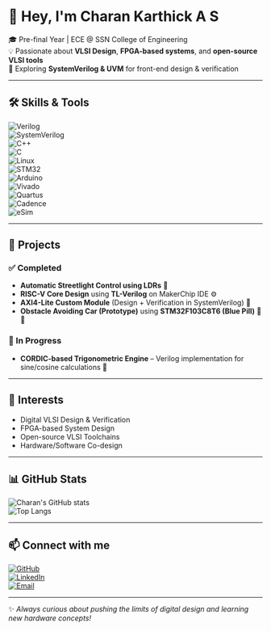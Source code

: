 # 👋 Hey, I'm Charan Karthick A S  

🎓 Pre-final Year | ECE @ SSN College of Engineering  
💡 Passionate about **VLSI Design**, **FPGA-based systems**, and **open-source VLSI tools**  
🔬 Exploring **SystemVerilog & UVM** for front-end design & verification  

---

## 🛠️ Skills & Tools  

![Verilog](https://img.shields.io/badge/HDL-Verilog-blue?logo=verilog)  
![SystemVerilog](https://img.shields.io/badge/HDL-SystemVerilog-orange)  
![C++](https://img.shields.io/badge/Code-C++-00599C?logo=cplusplus&logoColor=white)  
![C](https://img.shields.io/badge/Code-C-00599C?logo=c&logoColor=white)  
![Linux](https://img.shields.io/badge/OS-Linux-FCC624?logo=linux&logoColor=black)  
![STM32](https://img.shields.io/badge/MCU-STM32-03234B?logo=stmicroelectronics&logoColor=white)  
![Arduino](https://img.shields.io/badge/Board-Arduino-00979D?logo=arduino&logoColor=white)  
![Vivado](https://img.shields.io/badge/FPGA-Xilinx%20Vivado-FF6F00?logo=xilinx&logoColor=white)  
![Quartus](https://img.shields.io/badge/FPGA-Intel%20Quartus-0071C5?logo=intel&logoColor=white)  
![Cadence](https://img.shields.io/badge/VLSI-Cadence%20Virtuoso-red)  
![eSim](https://img.shields.io/badge/EDA-eSim-green)  

---

## 🚀 Projects  

### ✅ Completed  
- **Automatic Streetlight Control using LDRs** 🌃  
- **RISC-V Core Design** using **TL-Verilog** on MakerChip IDE ⚙️  
- **AXI4-Lite Custom Module** (Design + Verification in SystemVerilog) 🧩  
- **Obstacle Avoiding Car (Prototype)** using **STM32F103C8T6 (Blue Pill)** 🚗💨  

### 🔄 In Progress  
- **CORDIC-based Trigonometric Engine** – Verilog implementation for sine/cosine calculations 📐  

---

## 🎯 Interests  
- Digital VLSI Design & Verification  
- FPGA-based System Design  
- Open-source VLSI Toolchains  
- Hardware/Software Co-design  

---

## 📊 GitHub Stats  

![Charan's GitHub stats](https://github-readme-stats.vercel.app/api?username=Charan696969&show_icons=true&theme=radical&cache_seconds=0)  
![Top Langs](https://github-readme-stats.vercel.app/api/top-langs/?username=Charan696969&layout=compact&theme=radical&cache_seconds=0)

---

## 📫 Connect with me  

[![GitHub](https://img.shields.io/badge/GitHub-100000?logo=github&logoColor=white)](https://github.com/Charan696969)  
[![LinkedIn](https://img.shields.io/badge/LinkedIn-0A66C2?logo=linkedin&logoColor=white)](https://www.linkedin.com/in/charan-karthick-67a5772a4/)  
[![Email](https://img.shields.io/badge/Email-D14836?logo=gmail&logoColor=white)](mailto:siddhucharan25@gmail.com)  

---

✨ *Always curious about pushing the limits of digital design and learning new hardware concepts!*  

